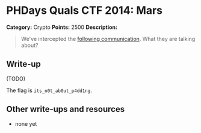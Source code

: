 # PHDays Quals CTF 2014: Mars

**Category:** Crypto
**Points:** 2500
**Description:**

> We've intercepted the [following communication](mars.txt.9398d7aa954d2d38b4abb8ead791c93a). What they are talking about?

## Write-up

(TODO)

The flag is `its_n0t_ab0ut_p4dd1ng`.

## Other write-ups and resources

* none yet

